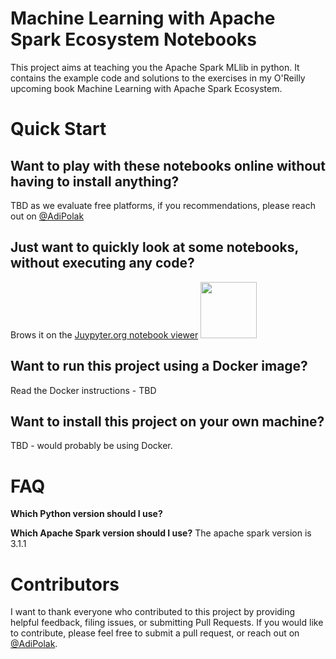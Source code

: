 Machine Learning with Apache Spark Ecosystem Notebooks
==========================
This project aims at teaching you the Apache Spark MLlib in python. It contains the example code and solutions to the exercises in my O'Reilly upcoming book Machine Learning with Apache Spark Ecosystem.


# Quick Start

## Want to play with these notebooks online without having to install anything?
TBD as we evaluate free platforms, if you recommendations, please reach out on [@AdiPolak](https://twitter.com/AdiPolak)


## Just want to quickly look at some notebooks, without executing any code?
Brows it on the [Juypyter.org notebook viewer](https://nbviewer.jupyter.org/github/adipola/ml-with-apache-spark/tree/main/)
<img src="https://nbviewer.jupyter.org/static/img/nav_logo.svg" width="90" />

## Want to run this project using a Docker image?

Read the Docker instructions - TBD


## Want to install this project on your own machine?
TBD - would probably be using Docker.


# FAQ

**Which Python version should I use?**


**Which Apache Spark version should I use?**
The apache spark version is 3.1.1

# Contributors
I want to thank everyone who contributed to this project by providing helpful feedback, filing issues, or submitting Pull Requests. 
If you would like to contribute, please feel free to submit a pull request, or reach out on [@AdiPolak](https://twitter.com/AdiPolak).
